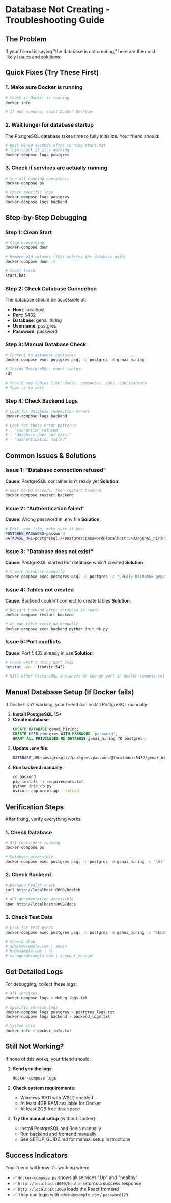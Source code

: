 # Database Not Creating - Troubleshooting Guide

## The Problem
If your friend is saying "the database is not creating," here are the most likely issues and solutions:

## Quick Fixes (Try These First)

### 1. **Make sure Docker is running**
```bash
# Check if Docker is running
docker info

# If not running, start Docker Desktop
```

### 2. **Wait longer for database startup**
The PostgreSQL database takes time to fully initialize. Your friend should:
```bash
# Wait 60-90 seconds after running start.bat
# Then check if it's working:
docker-compose logs postgres
```

### 3. **Check if services are actually running**
```bash
# See all running containers
docker-compose ps

# Check specific logs
docker-compose logs postgres
docker-compose logs backend
```

## Step-by-Step Debugging

### Step 1: Clean Start
```bash
# Stop everything
docker-compose down

# Remove old volumes (this deletes the database data)
docker-compose down -v

# Start fresh
start.bat
```

### Step 2: Check Database Connection
The database should be accessible at:
- **Host**: localhost
- **Port**: 5432
- **Database**: genai_hiring
- **Username**: postgres
- **Password**: password

### Step 3: Manual Database Check
```bash
# Connect to database container
docker-compose exec postgres psql -U postgres -d genai_hiring

# Inside PostgreSQL, check tables:
\dt

# Should see tables like: users, companies, jobs, applications
# Type \q to exit
```

### Step 4: Check Backend Logs
```bash
# Look for database connection errors
docker-compose logs backend

# Look for these error patterns:
# - "connection refused"
# - "database does not exist"
# - "authentication failed"
```

## Common Issues & Solutions

### Issue 1: "Database connection refused"
**Cause**: PostgreSQL container isn't ready yet
**Solution**: 
```bash
# Wait 60-90 seconds, then restart backend
docker-compose restart backend
```

### Issue 2: "Authentication failed"
**Cause**: Wrong password in .env file
**Solution**: 
```bash
# Edit .env file, make sure it has:
POSTGRES_PASSWORD=password
DATABASE_URL=postgresql://postgres:password@localhost:5432/genai_hiring
```

### Issue 3: "Database does not exist"
**Cause**: PostgreSQL started but database wasn't created
**Solution**:
```bash
# Create database manually
docker-compose exec postgres psql -U postgres -c "CREATE DATABASE genai_hiring;"
```

### Issue 4: Tables not created
**Cause**: Backend couldn't connect to create tables
**Solution**:
```bash
# Restart backend after database is ready
docker-compose restart backend

# Or run table creation manually
docker-compose exec backend python init_db.py
```

### Issue 5: Port conflicts
**Cause**: Port 5432 already in use
**Solution**: 
```bash
# Check what's using port 5432
netstat -an | findstr 5432

# Kill other PostgreSQL instances or change port in docker-compose.yml
```

## Manual Database Setup (If Docker fails)

If Docker isn't working, your friend can install PostgreSQL manually:

1. **Install PostgreSQL 15+**
2. **Create database**:
   ```sql
   CREATE DATABASE genai_hiring;
   CREATE USER postgres WITH PASSWORD 'password';
   GRANT ALL PRIVILEGES ON DATABASE genai_hiring TO postgres;
   ```
3. **Update .env file**:
   ```bash
   DATABASE_URL=postgresql://postgres:password@localhost:5432/genai_hiring
   ```
4. **Run backend manually**:
   ```bash
   cd backend
   pip install -r requirements.txt
   python init_db.py
   uvicorn app.main:app --reload
   ```

## Verification Steps

After fixing, verify everything works:

### 1. Check Database
```bash
# All containers running
docker-compose ps

# Database accessible
docker-compose exec postgres psql -U postgres -d genai_hiring -c "\dt"
```

### 2. Check Backend
```bash
# Backend health check
curl http://localhost:8000/health

# API documentation accessible
open http://localhost:8000/docs
```

### 3. Check Test Data
```bash
# Look for test users
docker-compose exec postgres psql -U postgres -d genai_hiring -c "SELECT email, user_type FROM users;"

# Should show:
# admin@example.com | admin
# hr@example.com | hr  
# manager@example.com | account_manager
```

## Get Detailed Logs

For debugging, collect these logs:
```bash
# All services
docker-compose logs > debug_logs.txt

# Specific service logs
docker-compose logs postgres > postgres_logs.txt
docker-compose logs backend > backend_logs.txt

# System info
docker info > docker_info.txt
```

## Still Not Working?

If none of this works, your friend should:

1. **Send you the logs**:
   ```bash
   docker-compose logs
   ```

2. **Check system requirements**:
   - Windows 10/11 with WSL2 enabled
   - At least 4GB RAM available for Docker
   - At least 2GB free disk space

3. **Try the manual setup** (without Docker):
   - Install PostgreSQL and Redis manually
   - Run backend and frontend manually
   - See SETUP_GUIDE.md for manual setup instructions

## Success Indicators

Your friend will know it's working when:
- ✅ `docker-compose ps` shows all services "Up" and "healthy"
- ✅ `http://localhost:8000/health` returns a success response
- ✅ `http://localhost:3000` loads the React frontend
- ✅ They can login with `admin@example.com` / `password123`
